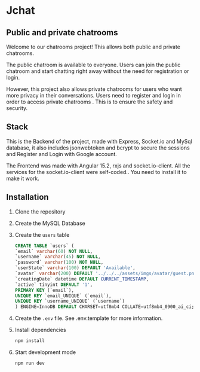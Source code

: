 # Jchat

## Public and private chatrooms
Welcome to our chatrooms project! This allows both public and private chatrooms.

The public chatroom is available to everyone. Users can join the public chatroom and start chatting right away without the need for registration or login.

However, this project also allows private chatrooms for users who want more privacy in their conversations. Users need to register and login in order to access private chatrooms . This is to ensure the safety and security.

## Stack
This is the Backend of the project, made with Express, Socket.io and MySql database, it also includes jsonwebtoken and bcrypt to secure the sessions and Register and Login with Google account.

The Frontend was made with Angular 15.2, rxjs and socket.io-client. All the services for the socket.io-client were self-coded.. You need to install it to make it work.

## Installation

1. Clone the repository
2. Create the MySQL Database
3. Create the `users` table

    ```sql
    CREATE TABLE `users` (
    `email` varchar(60) NOT NULL,
    `username` varchar(45) NOT NULL,
    `password` varchar(100) NOT NULL,
    `userState` varchar(100) DEFAULT 'Available',
    `avatar` varchar(200) DEFAULT '../../../assets/imgs/avatar/guest.png',
    `creatingDate` datetime DEFAULT CURRENT_TIMESTAMP,
    `active` tinyint DEFAULT '1',
    PRIMARY KEY (`email`),
    UNIQUE KEY `email_UNIQUE` (`email`),
    UNIQUE KEY `username_UNIQUE` (`username`)
    ) ENGINE=InnoDB DEFAULT CHARSET=utf8mb4 COLLATE=utf8mb4_0900_ai_ci;
    ```
4. Create the `.env` file. See .env.template for more information.
5. Install dependencies

    ```bash
    npm install
    ```

6. Start development mode

    ```bash
    npm run dev
    ```